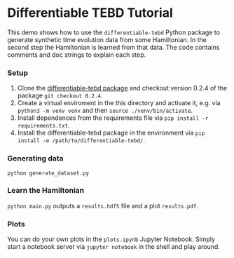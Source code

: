 # Differentiable TEBD Tutorial
This demo shows how to use the `differentiable-tebd` Python package to generate synthetic time evolution data from some Hamiltonian.
In the second step the Hamiltonian is learned from that data.
The code contains comments and doc strings to explain each step.

### Setup
1) Clone the [differentiable-tebd package](https://github.com/frederikwilde/differentiable-tebd) and checkout version 0.2.4 of the package `git checkout 0.2.4`.
2) Create a virtual enviroment in the this directory and activate it, e.g. via `python3 -m venv venv` and then `source ./venv/bin/activate`.
3) Install dependences from the requirements file via `pip install -r requirements.txt`.
4) Install the differentiable-tebd package in the environment via `pip install -e /path/to/differentiable-tebd/`.

### Generating data
`python generate_dataset.py`

### Learn the Hamiltonian
`python main.py` outputs a `results.hdf5` file and a plot `results.pdf`.

### Plots
You can do your own plots in the `plots.ipynb` Jupyter Notebook.
Simply start a notebook server via `jupyter notebook` in the shell and play around.
